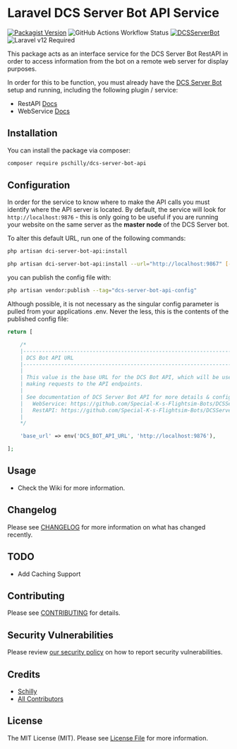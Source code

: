 # Laravel DCS Server Bot API Service

[![Packagist Version](https://img.shields.io/packagist/v/pschilly/dcs-server-bot-api?style=for-the-badge)](https://packagist.org/packages/pschilly/dcs-server-bot-api)
![GitHub Actions Workflow Status](https://img.shields.io/github/actions/workflow/status/pschilly/dcs-server-bot-api/fix-php-code-style-issues.yml?branch=main&style=for-the-badge)
[![DCSServerBot](https://img.shields.io/badge/🤖_Requires-DCS_Server_Bot-green?style=for-the-badge)](https://github.com/Special-K-s-Flightsim-Bots/DCSServerBot)
![Laravel v12 Required](https://img.shields.io/badge/Laravel-v12-FF2D20?style=for-the-badge&logo=laravel&logoColor=white)

This package acts as an interface service for the DCS Server Bot RestAPI in order to access information from the bot on a remote web server for display purposes.

In order for this to be function, you must already have the [DCS Server Bot](https://github.com/Special-K-s-Flightsim-Bots/DCSServerBot) setup and running, including the following plugin / service:

-   RestAPI [Docs](https://github.com/Special-K-s-Flightsim-Bots/DCSServerBot/blob/master/plugins/restapi/README.md)
-   WebService [Docs](https://github.com/Special-K-s-Flightsim-Bots/DCSServerBot/blob/master/services/webservice/README.md)

## Installation

You can install the package via composer:

```bash
composer require pschilly/dcs-server-bot-api
```

## Configuration

In order for the service to know where to make the API calls you must identify where the API server is located. By default, the service will look for `http://localhost:9876` - this is only going to be useful if you are running your website on the same server as the **master node** of the DCS Server bot.

To alter this default URL, run one of the following commands:

```bash
php artisan dci-server-bot-api:install
```

```bash
php artisan dci-server-bot-api:install --url="http://localhost:9867" [--force]
```

you can publish the config file with:

```bash
php artisan vendor:publish --tag="dcs-server-bot-api-config"
```

Although possible, it is not necessary as the singular config parameter is pulled from your applications .env. Never the less, this is the contents of the published config file:

```php
return [

    /*
    |--------------------------------------------------------------------------
    | DCS Bot API URL
    |--------------------------------------------------------------------------
    |
    | This value is the base URL for the DCS Bot API, which will be used when
    | making requests to the API endpoints.
    |
    | See documentation of DCS Server Bot API for more details & configuration on your actual DCS Server Bot.
    |   WebService: https://github.com/Special-K-s-Flightsim-Bots/DCSServerBot/blob/master/services/webservice/README.md
    |   RestAPI: https://github.com/Special-K-s-Flightsim-Bots/DCSServerBot/blob/master/plugins/restapi/README.md
    |
    */

    'base_url' => env('DCS_BOT_API_URL', 'http://localhost:9876'),

];
```

## Usage

-   Check the Wiki for more information.

## Changelog

Please see [CHANGELOG](CHANGELOG.md) for more information on what has changed recently.

## TODO

-   Add Caching Support

## Contributing

Please see [CONTRIBUTING](CONTRIBUTING.md) for details.

## Security Vulnerabilities

Please review [our security policy](../../security/policy) on how to report security vulnerabilities.

## Credits

-   [Schilly](https://github.com/pschilly)
-   [All Contributors](../../contributors)

## License

The MIT License (MIT). Please see [License File](LICENSE.md) for more information.
